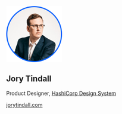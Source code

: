 <img src="../public/jory-square-avatar.png" alt="Jory Tindall" width="150" />

## Jory Tindall

Product Designer, [HashiCorp Design System](https://helios.hashicorp.design)

[jorytindall.com](https://jorytindall.com)
